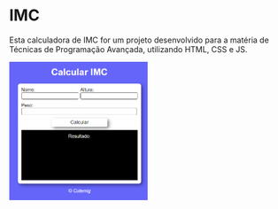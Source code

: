 # IMC

Esta calculadora de IMC for um projeto desenvolvido para a matéria de Técnicas de Programação Avançada, utilizando HTML, CSS e JS.

<a href="https://vituvitaminadev.github.io/IMC/"><img src=".\imc.png" width="250px"></a>
